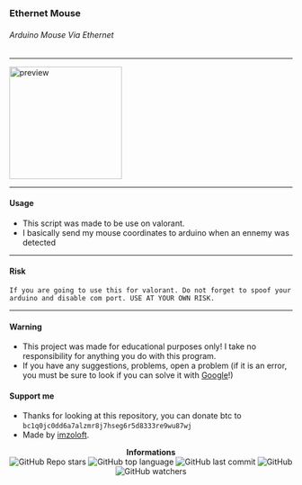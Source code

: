 ## <h3>Ethernet Mouse</h3>

<h6>Arduino Mouse Via Ethernet</h6>

---

<p>
    <img src="https://eletiofe.com/wp-content/uploads/2023/04/360815-what-is-ethernet-everything-you-need-to-know-about-wired-networks.jpg" alt="preview" width="200px"/><br/>
</p>

---

<h4>Usage</h4>

- This script was made to be use on valorant.
- I basically send my mouse coordinates to arduino when an ennemy was detected

---

<h4>Risk</h4>

`If you are going to use this for valorant. Do not forget to spoof your arduino and disable com port. USE AT YOUR OWN RISK.`

---

<h4>Warning</h4>

- This project was made for educational purposes only! I take no responsibility for anything you do with this program.
- If you have any suggestions, problems, open a problem (if it is an error, you must be sure to look if you can solve it with [Google](https://giybf.com)!)

<h4>Support me</h4>

- Thanks for looking at this repository, you can donate btc to `bc1q0jc0dd6a7alzmr8j7hseg6r5d8333re9wu87wj`
- Made by [imzoloft](https://gitlab.com/imzoloft).

<div align="center">
    <b>Informations</b><br>
    <img alt="GitHub Repo stars" src="https://img.shields.io/github/stars/imzoloft/arduino-ethernet-mouse?color=000">
    <img alt="GitHub top language" src="https://img.shields.io/github/languages/top/imzoloft/arduino-ethernet-mouse?color=000">
    <img alt="GitHub last commit" src="https://img.shields.io/github/last-commit/imzoloft/arduino-ethernet-mouse?color=000">
    <img alt="GitHub" src="https://img.shields.io/github/license/imzoloft/arduino-ethernet-mouse?color=000">
    <img alt="GitHub watchers" src="https://img.shields.io/github/watchers/imzoloft/arduino-ethernet-mouse?color=000">
</div>
